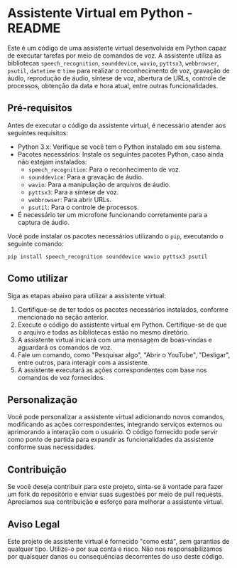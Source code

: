 # Assistente Virtual em Python - README

Este é um código de uma assistente virtual desenvolvida em Python capaz de executar tarefas por meio de comandos de voz. A assistente utiliza as bibliotecas `speech_recognition`, `sounddevice`, `wavio`, `pyttsx3`, `webbrowser`, `psutil`, `datetime` e `time` para realizar o reconhecimento de voz, gravação de áudio, reprodução de áudio, síntese de voz, abertura de URLs, controle de processos, obtenção da data e hora atual, entre outras funcionalidades.

## Pré-requisitos

Antes de executar o código da assistente virtual, é necessário atender aos seguintes requisitos:

- Python 3.x: Verifique se você tem o Python instalado em seu sistema.
- Pacotes necessários: Instale os seguintes pacotes Python, caso ainda não estejam instalados:
    - `speech_recognition`: Para o reconhecimento de voz.
    - `sounddevice`: Para a gravação de áudio.
    - `wavio`: Para a manipulação de arquivos de áudio.
    - `pyttsx3`: Para a síntese de voz.
    - `webbrowser`: Para abrir URLs.
    - `psutil`: Para o controle de processos.
- É necessário ter um microfone funcionando corretamente para a captura de áudio.

Você pode instalar os pacotes necessários utilizando o `pip`, executando o seguinte comando:

```
pip install speech_recognition sounddevice wavio pyttsx3 psutil
```

## Como utilizar

Siga as etapas abaixo para utilizar a assistente virtual:

1. Certifique-se de ter todos os pacotes necessários instalados, conforme mencionado na seção anterior.
2. Execute o código do assistente virtual em Python. Certifique-se de que o arquivo e todas as bibliotecas estão no mesmo diretório.
3. A assistente virtual iniciará com uma mensagem de boas-vindas e aguardará os comandos de voz.
4. Fale um comando, como "Pesquisar algo", "Abrir o YouTube", "Desligar", entre outros, para interagir com a assistente.
5. A assistente executará as ações correspondentes com base nos comandos de voz fornecidos.

## Personalização

Você pode personalizar a assistente virtual adicionando novos comandos, modificando as ações correspondentes, integrando serviços externos ou aprimorando a interação com o usuário. O código fornecido pode servir como ponto de partida para expandir as funcionalidades da assistente conforme suas necessidades.

## Contribuição

Se você deseja contribuir para este projeto, sinta-se à vontade para fazer um fork do repositório e enviar suas sugestões por meio de pull requests. Apreciamos sua contribuição e esforço para melhorar a assistente virtual.

## Aviso Legal

Este projeto de assistente virtual é fornecido "como está", sem garantias de qualquer tipo. Utilize-o por sua conta e risco. Não nos responsabilizamos por quaisquer danos ou consequências decorrentes do uso deste código.
